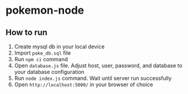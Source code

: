 # pokemon-node

## How to run
1. Create mysql db in your local device
2. Import `poke_db.sql` file
2. Run `npm ci` command
3. Open `database.js` file. Adjust host, user, password, and database to your database configuration
4. Run `node index.js` command. Wait until server run successfully
5. Open `http://localhost:5000/` in your browser of choice
